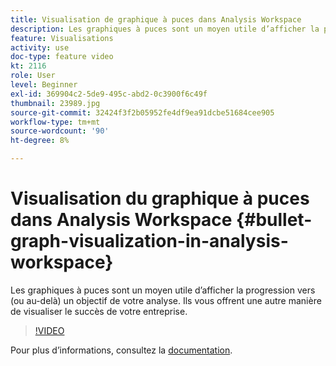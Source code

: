 ```yaml
---
title: Visualisation de graphique à puces dans Analysis Workspace
description: Les graphiques à puces sont un moyen utile d’afficher la progression vers (ou au-delà) un objectif de votre analyse. Ils vous offrent une autre manière de visualiser le succès de votre entreprise.
feature: Visualisations
activity: use
doc-type: feature video
kt: 2116
role: User
level: Beginner
exl-id: 369904c2-5de9-495c-abd2-0c3900f6c49f
thumbnail: 23989.jpg
source-git-commit: 32424f3f2b05952fe4df9ea91dcbe51684cee905
workflow-type: tm+mt
source-wordcount: '90'
ht-degree: 8%

---
```


#  Visualisation   du graphique à puces dans Analysis Workspace {#bullet-graph-visualization-in-analysis-workspace}

 Les graphiques à puces sont un moyen utile d’afficher la progression vers (ou au-delà) un objectif de votre analyse. Ils vous offrent une autre manière de visualiser le succès de votre entreprise.

>[!VIDEO](https://video.tv.adobe.com/v/23989/?quality=12)

Pour plus dʼinformations, consultez la [documentation](https://experienceleague.adobe.com/docs/analytics/analyze/analysis-workspace/visualizations/bullet-graph.html?lang=en).
